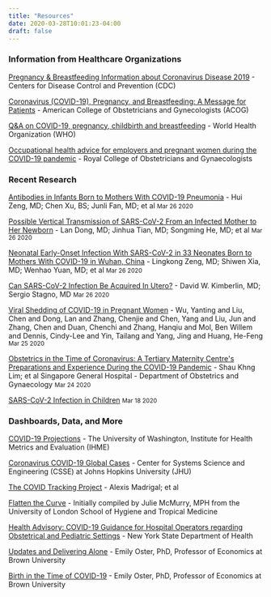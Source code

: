 ```yaml
---
title: "Resources"
date: 2020-03-28T10:01:23-04:00
draft: false
---
```



### Information from Healthcare Organizations

[Pregnancy & Breastfeeding Information about Coronavirus Disease 2019](https://www.cdc.gov/coronavirus/2019-ncov/prepare/pregnancy-breastfeeding.html) - Centers for Disease Control and Prevention (CDC)

[Coronavirus (COVID-19), Pregnancy, and Breastfeeding: A Message for Patients](https://www.acog.org/patient-resources/faqs/pregnancy/coronavirus-pregnancy-and-breastfeeding) - American College of Obstetricians and Gynecologists (ACOG)

[Q&A on COVID-19, pregnancy, childbirth and breastfeeding](https://www.who.int/news-room/q-a-detail/q-a-on-covid-19-pregnancy-childbirth-and-breastfeeding) - World Health Organization (WHO)

[Occupational health advice for employers and pregnant women during the COVID-19 pandemic](https://www.rcog.org.uk/globalassets/documents/guidelines/2020-03-26-covid19-occupational-health.pdf) - Royal College of Obstetricians and Gynaecologists

### Recent Research

[Antibodies in Infants Born to Mothers With COVID-19 Pneumonia](https://jamanetwork.com/journals/jama/fullarticle/2763854) - Hui Zeng, MD; Chen Xu, BS; Junli Fan, MD; et al <small class=" text-nowrap date-flair p-1 ">Mar 26 2020</small>

[Possible Vertical Transmission of SARS-CoV-2 From an Infected Mother to Her Newborn](https://jamanetwork.com/journals/jama/fullarticle/2763853) - Lan Dong, MD; Jinhua Tian, MD; Songming He, MD; et al <small class=" text-nowrap date-flair p-1 ">Mar 26 2020</small>

[Neonatal Early-Onset Infection With SARS-CoV-2 in 33 Neonates Born to Mothers With COVID-19 in Wuhan, China](https://jamanetwork.com/journals/jamapediatrics/fullarticle/2763787) - Lingkong Zeng, MD; Shiwen Xia, MD; Wenhao Yuan, MD; et al <small class=" text-nowrap date-flair p-1 ">Mar 26 2020</small>

[Can SARS-CoV-2 Infection Be Acquired In Utero?](https://jamanetwork.com/journals/jama/fullarticle/2763851) -  David W. Kimberlin, MD; Sergio Stagno, MD <small class=" text-nowrap date-flair p-1 ">Mar 26 2020</small>

[Viral Shedding of COVID-19 in Pregnant Women](https://papers.ssrn.com/sol3/papers.cfm?abstract_id=3562059) - Wu, Yanting and Liu, Chen and Dong, Lan and Zhang, Chenjie and Chen, Yang and Liu, Jun and Zhang, Chen and Duan, Chenchi and Zhang, Hanqiu and Mol, Ben Willem and Dennis, Cindy-Lee and Yin, Tailang and Yang, Jing and Huang, He-Feng <small class=" text-nowrap date-flair p-1 ">Mar 25 2020</small>

[Obstetrics in the Time of Coronavirus: A Tertiary Maternity Centre's Preparations and Experience During the COVID-19 Pandemic](https://papers.ssrn.com/sol3/papers.cfm?abstract_id=3555225) - Shau Khng Lim; et al Singapore General Hospital - Department of Obstetrics and Gynaecology <small class=" text-nowrap date-flair p-1 ">Mar 24 2020</small>

[SARS-CoV-2 Infection in Children](https://www.nejm.org/doi/full/10.1056/NEJMc2005073) <small class="text-nowrap date-flair p-1 ">Mar 18 2020</small>

### Dashboards, Data, and More

[COVID-19 Projections](https://covid19.healthdata.org/projections) - The University of Washington, Institute for Health Metrics and Evaluation (IHME)

[Coronavirus COVID-19 Global Cases](https://coronavirus.jhu.edu/map.html) - Center for Systems Science and Engineering (CSSE) at Johns Hopkins University (JHU)

[The COVID Tracking Project](https://covidtracking.com/data/) - Alexis Madrigal; et al

[Flatten the Curve](https://www.flattenthecurve.com/) - Initially compiled by Julie McMurry, MPH from the University of London School of Hygiene and Tropical Medicine

[Health Advisory: COVID-19 Guidance for Hospital Operators regarding Obstetrical and Pediatric Settings](https://coronavirus.health.ny.gov/system/files/documents/2020/03/doh_covid19_obpedsvisitation_032720.pdf) - New York State Department of Health

[Updates and Delivering Alone](https://emilyoster.substack.com/p/updates-and-delivering-alone) - Emily Oster, PhD, Professor of Economics at Brown University

[Birth in the Time of COVID-19](https://emilyoster.substack.com/p/birth-in-the-time-of-covid-19) - Emily Oster, PhD, Professor of Economics at Brown University

<p class="m-5"></p>
